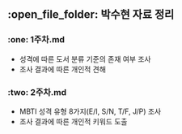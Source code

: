 <h2>:open_file_folder: 박수현 자료 정리</h>
<h3>:one: 1주차.md</h3>

- 성격에 따른 도서 분류 기준의 존재 여부 조사
- 조사 결과에 따른 개인적 견해

<h3>:two: 2주차.md</h3>

- MBTI 성격 유형 8가지(E/I, S/N, T/F, J/P) 조사
- 조사 결과에 따른 개인적 키워드 도출
